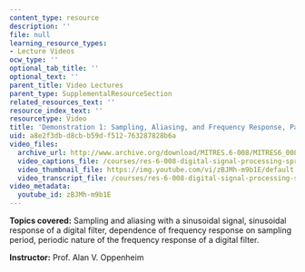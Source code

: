 ```yaml
---
content_type: resource
description: ''
file: null
learning_resource_types:
- Lecture Videos
ocw_type: ''
optional_tab_title: ''
optional_text: ''
parent_title: Video Lectures
parent_type: SupplementalResourceSection
related_resources_text: ''
resource_index_text: ''
resourcetype: Video
title: 'Demonstration 1: Sampling, Aliasing, and Frequency Response, Part 1'
uid: a8e2f3db-d8cb-b59d-f512-763287828b6a
video_files:
  archive_url: http://www.archive.org/download/MITRES.6-008/MITRES6_008_demo1_300k.mp4
  video_captions_file: /courses/res-6-008-digital-signal-processing-spring-2011/fcbaeb7faaec5308abe942662892f8cf_zBJMh-m9b1E.vtt
  video_thumbnail_file: https://img.youtube.com/vi/zBJMh-m9b1E/default.jpg
  video_transcript_file: /courses/res-6-008-digital-signal-processing-spring-2011/6f66338f79aa177bf0f65f6a10c0330f_zBJMh-m9b1E.pdf
video_metadata:
  youtube_id: zBJMh-m9b1E
---
```


**Topics covered:** Sampling and aliasing with a sinusoidal signal, sinusoidal response of a digital filter, dependence of frequency response on sampling period, periodic nature of the frequency response of a digital filter.

**Instructor:** Prof. Alan V. Oppenheim